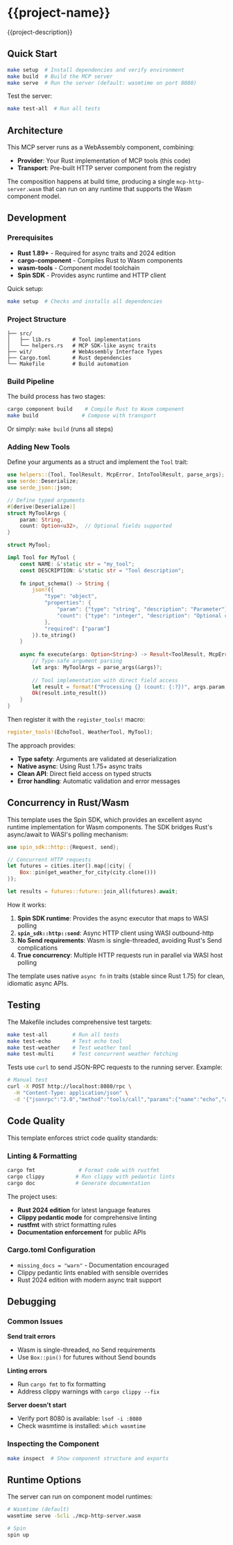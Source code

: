 # {{project-name}}

{{project-description}}

## Quick Start

```bash
make setup  # Install dependencies and verify environment
make build  # Build the MCP server
make serve  # Run the server (default: wasmtime on port 8080)
```

Test the server:
```bash
make test-all  # Run all tests
```

## Architecture

This MCP server runs as a WebAssembly component, combining:
- **Provider**: Your Rust implementation of MCP tools (this code)
- **Transport**: Pre-built HTTP server component from the registry

The composition happens at build time, producing a single `mcp-http-server.wasm` that can run on any runtime that supports the Wasm component model.

## Development

### Prerequisites

- **Rust 1.89+** - Required for async traits and 2024 edition
- **cargo-component** - Compiles Rust to Wasm components
- **wasm-tools** - Component model toolchain
- **Spin SDK** - Provides async runtime and HTTP client

Quick setup:
```bash
make setup  # Checks and installs all dependencies
```

### Project Structure

```
├── src/
│   ├── lib.rs       # Tool implementations
│   └── helpers.rs   # MCP SDK-like async traits
├── wit/             # WebAssembly Interface Types
├── Cargo.toml       # Rust dependencies
└── Makefile         # Build automation
```

### Build Pipeline

The build process has two stages:

```bash
cargo component build    # Compile Rust to Wasm component
make build              # Compose with transport
```

Or simply: `make build` (runs all steps)

### Adding New Tools

Define your arguments as a struct and implement the `Tool` trait:

```rust
use helpers::{Tool, ToolResult, McpError, IntoToolResult, parse_args};
use serde::Deserialize;
use serde_json::json;

// Define typed arguments
#[derive(Deserialize)]
struct MyToolArgs {
    param: String,
    count: Option<u32>,  // Optional fields supported
}

struct MyTool;

impl Tool for MyTool {
    const NAME: &'static str = "my_tool";
    const DESCRIPTION: &'static str = "Tool description";
    
    fn input_schema() -> String {
        json!({
            "type": "object",
            "properties": {
                "param": {"type": "string", "description": "Parameter"},
                "count": {"type": "integer", "description": "Optional count"}
            },
            "required": ["param"]
        }).to_string()
    }
    
    async fn execute(args: Option<String>) -> Result<ToolResult, McpError> {
        // Type-safe argument parsing
        let args: MyToolArgs = parse_args(&args)?;
        
        // Tool implementation with direct field access
        let result = format!("Processing {} (count: {:?})", args.param, args.count);
        Ok(result.into_result())
    }
}
```

Then register it with the `register_tools!` macro:

```rust
register_tools!(EchoTool, WeatherTool, MyTool);
```

The approach provides:
- **Type safety**: Arguments are validated at deserialization
- **Native async**: Using Rust 1.75+ async traits
- **Clean API**: Direct field access on typed structs
- **Error handling**: Automatic validation and error messages

## Concurrency in Rust/Wasm

This template uses the Spin SDK, which provides an excellent async runtime implementation for Wasm components. The SDK bridges Rust's async/await to WASI's polling mechanism:

```rust
use spin_sdk::http::{Request, send};

// Concurrent HTTP requests
let futures = cities.iter().map(|city| {
    Box::pin(get_weather_for_city(city.clone()))
});

let results = futures::future::join_all(futures).await;
```

How it works:
1. **Spin SDK runtime**: Provides the async executor that maps to WASI polling
2. **`spin_sdk::http::send`**: Async HTTP client using WASI outbound-http
3. **No Send requirements**: Wasm is single-threaded, avoiding Rust's Send complications
4. **True concurrency**: Multiple HTTP requests run in parallel via WASI host polling

The template uses native `async fn` in traits (stable since Rust 1.75) for clean, idiomatic async APIs.

## Testing

The Makefile includes comprehensive test targets:

```bash
make test-all        # Run all tests
make test-echo       # Test echo tool
make test-weather    # Test weather tool  
make test-multi      # Test concurrent weather fetching
```

Tests use `curl` to send JSON-RPC requests to the running server. Example:

```bash
# Manual test
curl -X POST http://localhost:8080/rpc \
  -H "Content-Type: application/json" \
  -d '{"jsonrpc":"2.0","method":"tools/call","params":{"name":"echo","arguments":{"message":"Hello"}},"id":1}'
```

## Code Quality

This template enforces strict code quality standards:

### Linting & Formatting

```bash
cargo fmt              # Format code with rustfmt
cargo clippy          # Run clippy with pedantic lints
cargo doc             # Generate documentation
```

The project uses:
- **Rust 2024 edition** for latest language features
- **Clippy pedantic mode** for comprehensive linting
- **rustfmt** with strict formatting rules
- **Documentation enforcement** for public APIs

### Cargo.toml Configuration

- `missing_docs = "warn"` - Documentation encouraged
- Clippy pedantic lints enabled with sensible overrides
- Rust 2024 edition with modern async trait support

## Debugging

### Common Issues

**Send trait errors**
- Wasm is single-threaded, no Send requirements
- Use `Box::pin()` for futures without Send bounds

**Linting errors**
- Run `cargo fmt` to fix formatting
- Address clippy warnings with `cargo clippy --fix`

**Server doesn't start**
- Verify port 8080 is available: `lsof -i :8080`
- Check wasmtime is installed: `which wasmtime`

### Inspecting the Component

```bash
make inspect  # Show component structure and exports
```

## Runtime Options

The server can run on component model runtimes:

```bash
# Wasmtime (default)
wasmtime serve -Scli ./mcp-http-server.wasm

# Spin
spin up
```